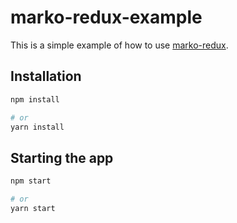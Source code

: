 # marko-redux-example

This is a simple example of how to use
[marko-redux](https://github.com/charlieduong94/marko-redux).

## Installation

```sh
npm install

# or
yarn install
```

## Starting the app

```sh
npm start

# or
yarn start
```
